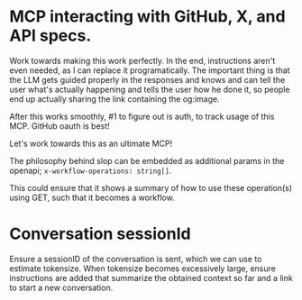 # MCP interacting with GitHub, X, and API specs.

Work towards making this work perfectly. In the end, instructions aren't even needed, as I can replace it programatically. The important thing is that the LLM gets guided properly in the responses and knows and can tell the user what's actually happening and tells the user how he done it, so people end up actually sharing the link containing the og:image.

After this works smoothly, #1 to figure out is auth, to track usage of this MCP. GitHub oauth is best!

Let's work towards this as an ultimate MCP!

The philosophy behind slop can be embedded as additional params in the openapi; `x-workflow-operations: string[]`.

This could ensure that it shows a summary of how to use these operation(s) using GET, such that it becomes a workflow.

# Conversation sessionId

Ensure a sessionID of the conversation is sent, which we can use to estimate tokensize. When tokensize becomes excessively large, ensure instructions are added that summarize the obtained context so far and a link to start a new conversation.
